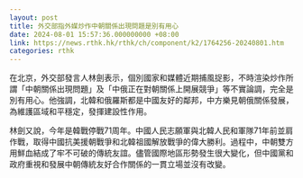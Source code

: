 ```yaml
---
layout: post
title: 外交部指外媒炒作中朝關係出現問題是別有用心
date: 2024-08-01 15:57:36.000000000 +08:00
link: https://news.rthk.hk/rthk/ch/component/k2/1764256-20240801.htm
categories: rthk
---
```


在北京，外交部發言人林劍表示，個別國家和媒體近期捕風捉影，不時渲染炒作所謂「中朝關係出現問題」及「中俄正在對朝關係上開展競爭」等不實論調，完全是別有用心。他強調，北韓和俄羅斯都是中國友好的鄰邦，中方樂見朝俄關係發展，為維護區域和平穩定，發揮建設性作用。

林劍又說，今年是韓戰停戰71周年。中國人民志願軍與北韓人民和軍隊71年前並肩作戰，取得中國抗美援朝戰爭和北韓祖國解放戰爭的偉大勝利。過程中，中朝雙方用鮮血結成了牢不可破的傳統友誼。儘管國際地區形勢發生很大變化，但中國黨和政府重視和發展中朝傳統友好合作關係的一貫立場並沒有改變。
